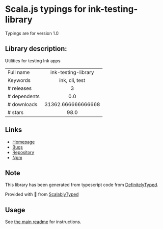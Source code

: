 
# Scala.js typings for ink-testing-library

Typings are for version 1.0

## Library description:
Utilities for testing Ink apps

|                    |                 |
| ------------------ | :-------------: |
| Full name          | ink-testing-library |
| Keywords           | ink, cli, test |
| # releases         | 3 |
| # dependents       | 0.0 |
| # downloads        | 31362.666666666668 |
| # stars            | 98.0 |

## Links
- [Homepage](https://github.com/vadimdemedes/ink-testing-library#readme)
- [Bugs](https://github.com/vadimdemedes/ink-testing-library/issues)
- [Repository](https://github.com/vadimdemedes/ink-testing-library)
- [Npm](https://www.npmjs.com/package/ink-testing-library)
    


## Note
This library has been generated from typescript code from [DefinitelyTyped](https://definitelytyped.org).

Provided with :purple_heart: from [ScalablyTyped](https://github.com/oyvindberg/ScalablyTyped)

## Usage
See [the main readme](../../readme.md) for instructions.


